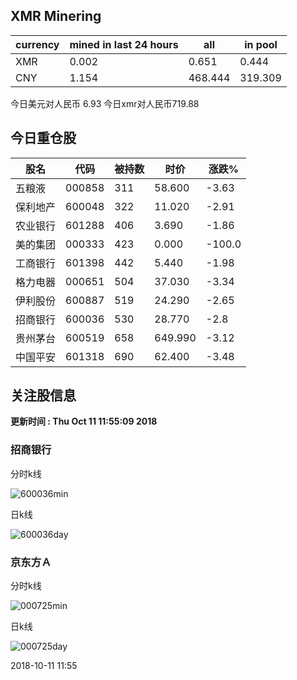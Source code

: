 ## XMR Minering

|currency|mined in last 24 hours|all|in pool|
|---|---|---|---|
|XMR|0.002|0.651|0.444|
|CNY|1.154|468.444|319.309|

今日美元对人民币 6.93	今日xmr对人民币719.88


## 今日重仓股 

|股名|代码|被持数|时价|涨跌%|
|---|---|---|---|---|
|五粮液|000858|311|58.600|-3.63|
|保利地产|600048|322|11.020|-2.91|
|农业银行|601288|406|3.690|-1.86|
|美的集团|000333|423|0.000|-100.0|
|工商银行|601398|442|5.440|-1.98|
|格力电器|000651|504|37.030|-3.34|
|伊利股份|600887|519|24.290|-2.65|
|招商银行|600036|530|28.770|-2.8|
|贵州茅台|600519|658|649.990|-3.12|
|中国平安|601318|690|62.400|-3.48|

## 关注股信息
**更新时间 : Thu Oct 11 11:55:09 2018**
### 招商银行 
分时k线

![600036min](http://image.sinajs.cn/newchart/min/n/sh600036.gif)

日k线

![600036day](http://image.sinajs.cn/newchart/daily/n/sh600036.gif)

### 京东方Ａ 
分时k线

![000725min](http://image.sinajs.cn/newchart/min/n/sz000725.gif)

日k线

![000725day](http://image.sinajs.cn/newchart/daily/n/sz000725.gif)

2018-10-11 11:55